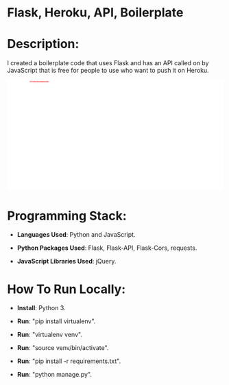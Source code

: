 # Flask, Heroku, API, Boilerplate

# Description: 

I created a boilerplate code that uses Flask and has an API called on by JavaScript that is free for people to use who want to push it on Heroku. 


![Imade of website](https://raw.githubusercontent.com/al11588/FlaskHerokuAPIBoilerplate/master/image.png)


# Programming Stack: 
*	**Languages Used**: Python and JavaScript.

*	**Python Packages Used**: Flask, Flask-API, Flask-Cors, requests.

*	**JavaScript Libraries Used**: jQuery.



# How To Run Locally:

*	**Install**: Python 3.

*	**Run**: "pip install virtualenv".

*	**Run**: "virtualenv venv".

*	**Run**: "source venv/bin/activate".

*	**Run**: "pip install -r requirements.txt".

*	**Run**: "python manage.py".